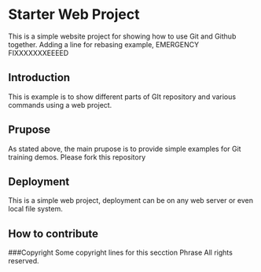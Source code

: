 # Starter Web Project

This is a simple website project for showing how to use Git and Github together. 
Adding a line for rebasing example,  EMERGENCY FIXXXXXXXEEEED

## Introduction

This is example is to show different parts of GIt repository and various commands using a web project.

## Prupose

As stated above, the main prupose is to provide simple examples for Git training demos.
Please fork this repository

## Deployment

This is a simple web project, deployment can be on any web server or even local file system.

## How to contribute

###Copyright
Some copyright lines for this secction
Phrase All rights reserved.